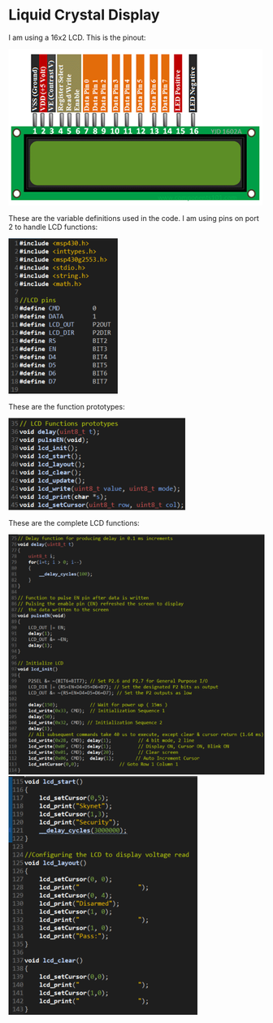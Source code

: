 # Liquid Crystal Display

I am using a 16x2 LCD. This is the pinout:

![alt text](https://github.com/max-mejia-13/Skynet_Security/blob/main/images/16x2-LCD-Pinout.png)


These are the variable definitions used in the code. I am using pins on port 2 to handle LCD functions:

![alt text](https://github.com/max-mejia-13/Skynet_Security/blob/main/images/lcd_setup.png)


These are the function prototypes:

![alt text](https://github.com/max-mejia-13/Skynet_Security/blob/main/images/lcd_prototypes.png)


These are the complete LCD functions:

![alt text](https://github.com/max-mejia-13/Skynet_Security/blob/main/images/lcd_fn_1.png)
![alt text](https://github.com/max-mejia-13/Skynet_Security/blob/main/images/lcd_fn_2.png)

